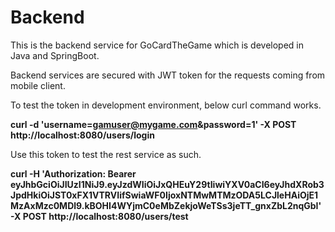 # Backend

This is the backend service for GoCardTheGame which is developed in Java and SpringBoot.

Backend services are secured with JWT token for the requests coming from mobile client.

To test the token in development environment, below curl command works.

**curl -d 'username=gamuser@mygame.com&password=1' -X POST http://localhost:8080/users/login**

Use this token to test the rest service as such. 

**curl -H 'Authorization: Bearer eyJhbGciOiJIUzI1NiJ9.eyJzdWIiOiJxQHEuY29tIiwiYXV0aCI6eyJhdXRob3JpdHkiOiJST0xFX1VTRVIifSwiaWF0IjoxNTMwMTMzODA5LCJleHAiOjE1MzAxMzc0MDl9.kBOHI4WYjmC0eMbZekjoWeTSs3jeTT_gnxZbL2nqGbI' -X POST http://localhost:8080/users/test**

